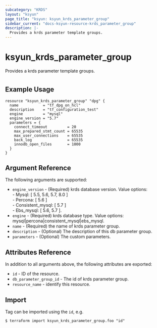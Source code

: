 ```yaml
---
subcategory: "KRDS"
layout: "ksyun"
page_title: "ksyun: ksyun_krds_parameter_group"
sidebar_current: "docs-ksyun-resource-krds_parameter_group"
description: |-
  Provides a krds parameter template groups.
---
```


# ksyun_krds_parameter_group

Provides a krds parameter template groups.

#

## Example Usage

```hcl
resource "ksyun_krds_parameter_group" "dpg" {
  name           = "tf_dpg_on_hcl"
  description    = "tf_configuration_test"
  engine         = "mysql"
  engine_version = "5.7"
  parameters = {
    connect_timeout         = 20
    max_prepared_stmt_count = 65535
    max_user_connections    = 65535
    back_log                = 65535
    innodb_open_files       = 1000
  }
}
```

## Argument Reference

The following arguments are supported:

* `engine_version` - (Required) krds database version. Value options:<br> - Mysql: [ 5.5, 5.6, 5.7, 8.0 ] <br> - Percona: [ 5.6 ] <br> - Consistent_mysql: [ 5.7 ] <br> - Ebs_mysql: [ 5.6, 5.7 ].
* `engine` - (Required) krds database type. Value options: mysql|percona|consistent_mysql|ebs_mysql.
* `name` - (Required) the name of krds parameter group.
* `description` - (Optional) The description of this db parameter group.
* `parameters` - (Optional) The custom parameters.

## Attributes Reference

In addition to all arguments above, the following attributes are exported:

* `id` - ID of the resource.
* `db_parameter_group_id` - The id of krds parameter group.
* `resource_name` - identify this resource.


## Import

Tag can be imported using the `id`, e.g.

```
$ terraform import ksyun_krds_parameter_group.foo "id"
```

